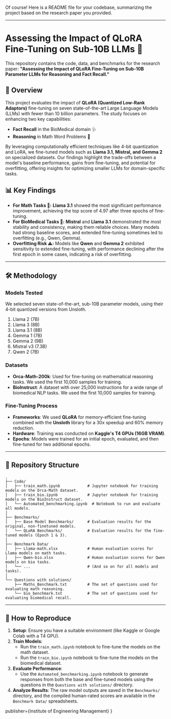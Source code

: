 Of course\! Here is a README file for your codebase, summarizing the project based on the research paper you provided.

-----

# Assessing the Impact of QLoRA Fine-Tuning on Sub-10B LLMs 🚀

This repository contains the code, data, and benchmarks for the research paper: **"Assessing the Impact of QLoRA Fine-Tuning on Sub-10B Parameter LLMs for Reasoning and Fact Recall."**

## 📝 Overview

This project evaluates the impact of **QLoRA (Quantized Low-Rank Adaptors)** fine-tuning on seven state-of-the-art Large Language Models (LLMs) with fewer than 10 billion parameters. The study focuses on enhancing two key capabilities:

  * **Fact Recall** in the BioMedical domain 🩺
  * **Reasoning** in Math Word Problems 🔢

By leveraging computationally efficient techniques like 4-bit quantization and LoRA, we fine-tuned models such as **Llama 3.1, Mistral, and Gemma 2** on specialized datasets. Our findings highlight the trade-offs between a model's baseline performance, gains from fine-tuning, and potential for overfitting, offering insights for optimizing smaller LLMs for domain-specific tasks.

## 📊 Key Findings

  * **For Math Tasks 🧮:** **Llama 3.1** showed the most significant performance improvement, achieving the top score of 4.97 after three epochs of fine-tuning.
  * **For BioMedical Tasks 🧬:** **Mistral** and **Llama 3.1** demonstrated the most stability and consistency, making them reliable choices. Many models had strong baseline scores, and extended fine-tuning sometimes led to overfitting (e.g., Qwen, Gemma).
  * **Overfitting Risk ⚠️:** Models like **Qwen** and **Gemma 2** exhibited sensitivity to extended fine-tuning, with performance declining after the first epoch in some cases, indicating a risk of overfitting.

-----

## 🛠️ Methodology

### Models Tested

We selected seven state-of-the-art, sub-10B parameter models, using their 4-bit quantized versions from Unsloth.

1.  Llama 2 (7B)
2.  Llama 3 (8B)
3.  Llama 3.1 (8B)
4.  Gemma 1 (7B)
5.  Gemma 2 (9B)
6.  Mistral v3 (7.3B)
7.  Qwen 2 (7B)

### Datasets

  * **Orca-Math-200k**: Used for fine-tuning on mathematical reasoning tasks. We used the first 10,000 samples for training.
  * **BioInstruct**: A dataset with over 25,000 instructions for a wide range of biomedical NLP tasks. We used the first 10,000 samples for training.

### Fine-Tuning Process

  * **Frameworks**: We used **QLoRA** for memory-efficient fine-tuning combined with the **Unsloth** library for a 30x speedup and 60% memory reduction.
  * **Hardware**: Training was conducted on **Kaggle's T4 GPUs (16GB VRAM)**.
  * **Epochs**: Models were trained for an initial epoch, evaluated, and then fine-tuned for two additional epochs.

-----

## 📁 Repository Structure

```
.
├── Code/
│   ├── train_math.ipynb            # Jupyter notebook for training models on the Orca-Math dataset.
│   ├── train_bio.ipynb             # Jupyter notebook for training models on the BioInstruct dataset.
│   └── Automated_benchmarking.ipynb  # Notebook to run and evaluate all models.
│
├── Benchmarks/
│   ├── Base Model Benchmarks/      # Evaluation results for the original, non-finetuned models.
│   └── QLoRA Benchmarks/           # Evaluation results for the fine-tuned models (Epoch 1 & 3).
│
├── Benchmark Data/
│   ├── Llama-math.xlsx             # Human evaluation scores for Llama models on math tasks.
│   ├── Qwen-bio.xlsx               # Human evaluation scores for Qwen models on bio tasks.
│   └── ...                         # (And so on for all models and tasks).
│
└── Questions with solutions/
    ├── Maths_Benchmark.txt         # The set of questions used for evaluating math reasoning.
    └── bio_benchmark.txt           # The set of questions used for evaluating biomedical recall.
```

-----

## 🚀 How to Reproduce

1.  **Setup**: Ensure you have a suitable environment (like Kaggle or Google Colab with a T4 GPU).
2.  **Train Models**:
      * Run the `train_math.ipynb` notebook to fine-tune the models on the math dataset.
      * Run the `train_bio.ipynb` notebook to fine-tune the models on the biomedical dataset.
3.  **Evaluate Performance**:
      * Use the `Automated_benchmarking.ipynb` notebook to generate responses from both the base and fine-tuned models using the questions in the `Questions with solutions/` directory.
4.  **Analyze Results**: The raw model outputs are saved in the `Benchmarks/` directory, and the compiled human-rated scores are available in the `Benchmark Data/` spreadsheets.


  publisher={Institute of Engineering Management}
}
```
